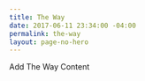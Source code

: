 ```yaml
---
title: The Way
date: 2017-06-11 23:34:00 -04:00
permalink: the-way
layout: page-no-hero
---
```


Add The Way Content